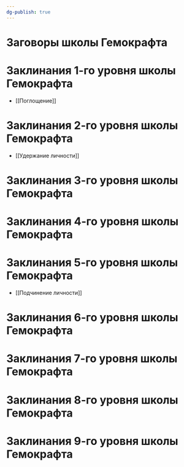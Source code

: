 ```yaml
---
dg-publish: true
---
```

# Заговоры школы Гемокрафта
# Заклинания 1-го уровня школы Гемокрафта
- [[Поглощение]]
# Заклинания 2-го уровня школы Гемокрафта
- [[Удержание личности]]
# Заклинания 3-го уровня школы Гемокрафта
# Заклинания 4-го уровня школы Гемокрафта
# Заклинания 5-го уровня школы Гемокрафта
- [[Подчинение личности]]
# Заклинания 6-го уровня школы Гемокрафта
# Заклинания 7-го уровня школы Гемокрафта
# Заклинания 8-го уровня школы Гемокрафта
# Заклинания 9-го уровня школы Гемокрафта
